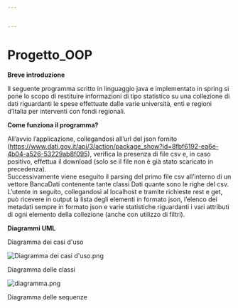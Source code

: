 ```yaml
---


---
```


<h1 id="progetto_oop">Progetto_OOP</h1>
<p><strong>Breve introduzione</strong></p>
<p>Il seguente programma scritto in linguaggio java e implementato in spring si pone lo scopo di restituire informazioni di tipo statistico su una collezione di dati riguardanti le spese effettuate dalle varie università, enti e regioni d’Italia per interventi con fondi regionali.</p>
<p><strong>Come funziona il programma?</strong></p>
<p>All’avvio l’applicazione, collegandosi all’url del json fornito (<a href="https://www.dati.gov.it/api/3/action/package_show?id=8fbf6192-ea6e-4b04-a526-53229ab8f095">https://www.dati.gov.it/api/3/action/package_show?id=8fbf6192-ea6e-4b04-a526-53229ab8f095</a>), verifica la presenza di file csv e, in caso positivo, effettua il download (solo se il file non è già stato scaricato in precedenza).<br>
Successivamente viene eseguito il parsing del primo file csv all’interno di un vettore BancaDati contenente tante classi Dati quante sono le righe del csv.<br>
L’utente in seguito, collegandosi al localhost e tramite richieste rest e get, può ricevere in output la lista degli elementi in formato json, l’elenco dei metadati sempre in formato json e varie statistiche riguardanti i vari attributi di ogni elemento della collezione (anche con utilizzo di filtri).</p>

**Diagrammi UML**

Diagramma dei casi d'uso

![Diagramma dei casi d'uso.png](blob:https://stackedit.io/6d92b4ae-c21e-464a-93cc-47f35ab4fe40)

Diagramma delle classi

![diagramma.png](blob:https://stackedit.io/33df9553-be19-4f30-b3e5-2b4dcd00896f)

Diagramma delle sequenze


<!--stackedit_data:
eyJoaXN0b3J5IjpbMjEzOTQ0MTE2MSwtMTc2OTQ1Nzk5MywxMj
EzMTI4NzY2LC01NzcwMDYyOCwtMTk1NTUxOTk5M119
-->
